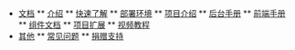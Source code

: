 * [文档](home1)
** [介绍](home2)
** [快速了解](home2)
** [部署环境](home2)
** [项目介绍](home2)
** [后台手册](home2)
** [前端手册](home2)
** [组件文档](home2)
** [项目扩展](home2)
** [视频教程](home2)
* [其他](home1)
** [常见问题](home2)
** [捐赠支持](home2)
